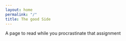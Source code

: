 ```yaml
---
layout: home
permalink: "/"
title: The good Side
---
```


A page to read while you procrastinate that assignment


